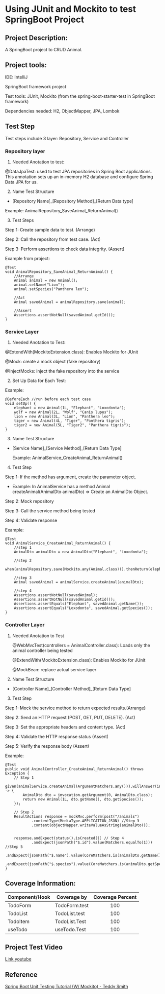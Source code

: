 
#  Using JUnit and Mockito to test SpringBoot Project

## Project Description:
A SpringBoot project to CRUD Animal.

## Project tools:

IDE: IntelliJ

SpringBoot framework project

Test tools: JUnit, Mockito (from the spring-boot-starter-test in SpringBoot framework)

Dependencies needed: H2, ObjectMapper, JPA, Lombok

## Test Step
Test steps include 3 layer: Repository, Service and Controller

### Repository layer
1. Needed Anotation to test: 

@DataJpaTest: used to test JPA repositories in Spring Boot applications. This annotation sets up an in-memory H2 database and configure Spring Data JPA for us.


2. Name Test Structure

- [Repository Name]\_[Repository Method]\_[Return Data type]

Example: AnimalRepository_SaveAnimal_ReturnAnimal() 

3. Test Steps

Step 1: Create sample data to test. (Arrange)

Step 2: Call the repository from test case. (Act)

Step 3: Perform assertions to check data integrity. (Assert)


Example from project: 

    @Test
    void AnimalRepository_SaveAnimal_ReturnAnimal() {
        //Arrange
        Animal animal = new Animal();
        animal.setName("Lion");
        animal.setSpecies("Panthera leo");

        //Act
        Animal savedAnimal = animalRepository.save(animal);

        //Assert
        Assertions.assertNotNull(savedAnimal.getId());
    }



### Service Layer

1. Needed Anotation to Test:

@ExtendWith(MockitoExtension.class): Enables Mockito for JUnit

@Mock: create a mock object (fake repository)

@InjectMocks: inject the fake repository into the service


2. Set Up Data for Each Test:

Example:

    @BeforeEach //run before each test case 
    void setUp() {
        elephant = new Animal(1L, "Elephant", "Loxodonta");
        wolf = new Animal(2L, "Wolf", "Canis lupus");
        lion = new Animal(3L, "Lion", "Panthera leo");
        tiger = new Animal(4L, "Tiger", "Panthera tigris");
        tiger2 = new Animal(5L, "Tiger2", "Panthera tigris");
    }

3. Name Test Structure

- [Service Name]\_[Service Method]\_[Return Data Type]

  Example: AnimalService_CreateAnimal_ReturnAnimal()

4. Test Step

Step 1: If the method has argument, create the parameter object. 

- Example: In AnimalService has a method Animal createAnimal(AnimalDto animalDto) => Create an AnimalDto Object.

Step 2: Mock repository

Step 3: Call the service method being tested

Step 4: Validate response

Example:


    @Test
    void AnimalService_CreateAnimal_ReturnAnimal() {
        //step 1
        AnimalDto animalDto = new AnimalDto("Elephant", "Loxodonta");

        //step 2
        when(animalRepository.save(Mockito.any(Animal.class))).thenReturn(elephant);

        //step 3
        Animal savedAnimal = animalService.createAnimal(animalDto);

        //step 4
        Assertions.assertNotNull(savedAnimal);
        Assertions.assertNotNull(savedAnimal.getId());
        Assertions.assertEquals("Elephant", savedAnimal.getName());
        Assertions.assertEquals("Loxodonta", savedAnimal.getSpecies());
    }

### Controller Layer
1. Needed Anotation to Test

    @WebMvcTest(controllers = AnimalController.class): Loads only the animal controller being tested	
    
    @ExtendWith(MockitoExtension.class): Enables Mockito for JUnit

    @MockBean: replace actual service layer

2. Name Test Structure

- [Controller Name]\_[Controller Method]\_[Return Data Type]

3. Test Step

Step 1: Mock the service method to return expected results.(Arrange)

Step 2: Send an HTTP request (POST, GET, PUT, DELETE). (Act)

Step 3: Set the appropriate headers and content type. (Act)

Step 4: Validate the HTTP response status (Assert)

Step 5: Verify the response body (Assert)

Example: 

    @Test
    public void AnimalController_CreateAnimal_ReturnAnimal() throws Exception {
        // Step 1
        given(animalService.createAnimal(ArgumentMatchers.any())).willAnswer(invocation -> {
            AnimalDto dto = invocation.getArgument(0, AnimalDto.class);
            return new Animal(1L, dto.getName(), dto.getSpecies()); 
        });

        // Step 2
        ResultActions response = mockMvc.perform(post("/animals")
                .contentType(MediaType.APPLICATION_JSON) //Step 3
                .content(objectMapper.writeValueAsString(animalDto)));

        
        response.andExpect(status().isCreated()) // Step 4
                .andExpect(jsonPath("$.id").value(Matchers.equalTo(1))) //Step 5
                .andExpect(jsonPath("$.name").value(CoreMatchers.is(animalDto.getName())))
                .andExpect(jsonPath("$.species").value(CoreMatchers.is(animalDto.getSpecies())));
    }


## Coverage Information: 

| Component/Hook | Coverage by   | Coverage Percent |
|----------------|---------------|:----------------:|
| TodoForm       | TodoForm.test |        100       |
| TodoList       | TodoList.test |        100       |
| TodoItem       | TodoList.Test |        100       |
| useTodo        | useTodo.Test  |        100       |

## Project Test Video
[Link youtube](https://youtu.be/qakT4vKB2NU)

## Reference
[Spring Boot Unit Testing Tutorial (W/ Mockito) - Teddy Smith](https://www.youtube.com/watch?v=jqwZthuBmZY&list=PL82C6-O4XrHcg8sNwpoDDhcxUCbFy855E)





